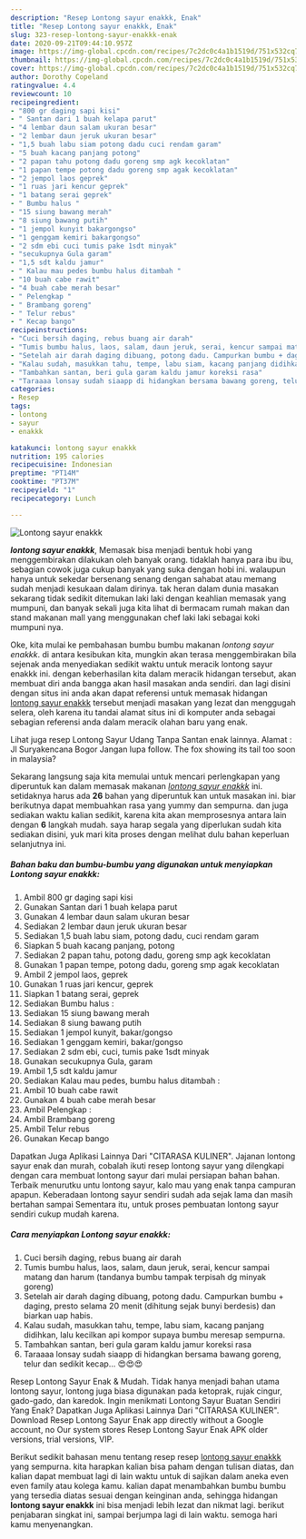 ```yaml
---
description: "Resep Lontong sayur enakkk, Enak"
title: "Resep Lontong sayur enakkk, Enak"
slug: 323-resep-lontong-sayur-enakkk-enak
date: 2020-09-21T09:44:10.957Z
image: https://img-global.cpcdn.com/recipes/7c2dc0c4a1b1519d/751x532cq70/lontong-sayur-enakkk-foto-resep-utama.jpg
thumbnail: https://img-global.cpcdn.com/recipes/7c2dc0c4a1b1519d/751x532cq70/lontong-sayur-enakkk-foto-resep-utama.jpg
cover: https://img-global.cpcdn.com/recipes/7c2dc0c4a1b1519d/751x532cq70/lontong-sayur-enakkk-foto-resep-utama.jpg
author: Dorothy Copeland
ratingvalue: 4.4
reviewcount: 10
recipeingredient:
- "800 gr daging sapi kisi"
- " Santan dari 1 buah kelapa parut"
- "4 lembar daun salam ukuran besar"
- "2 lembar daun jeruk ukuran besar"
- "1,5 buah labu siam potong dadu cuci rendam garam"
- "5 buah kacang panjang potong"
- "2 papan tahu potong dadu goreng smp agk kecoklatan"
- "1 papan tempe potong dadu goreng smp agak kecoklatan"
- "2 jempol laos geprek"
- "1 ruas jari kencur geprek"
- "1 batang serai geprek"
- " Bumbu halus "
- "15 siung bawang merah"
- "8 siung bawang putih"
- "1 jempol kunyit bakargongso"
- "1 genggam kemiri bakargongso"
- "2 sdm ebi cuci tumis pake 1sdt minyak"
- "secukupnya Gula garam"
- "1,5 sdt kaldu jamur"
- " Kalau mau pedes bumbu halus ditambah "
- "10 buah cabe rawit"
- "4 buah cabe merah besar"
- " Pelengkap "
- " Brambang goreng"
- " Telur rebus"
- " Kecap bango"
recipeinstructions:
- "Cuci bersih daging, rebus buang air darah"
- "Tumis bumbu halus, laos, salam, daun jeruk, serai, kencur sampai matang dan harum (tandanya bumbu tampak terpisah dg minyak goreng)"
- "Setelah air darah daging dibuang, potong dadu. Campurkan bumbu + daging, presto selama 20 menit (dihitung sejak bunyi berdesis) dan biarkan uap habis."
- "Kalau sudah, masukkan tahu, tempe, labu siam, kacang panjang didihkan, lalu kecilkan api kompor supaya bumbu meresap sempurna."
- "Tambahkan santan, beri gula garam kaldu jamur koreksi rasa"
- "Taraaaa lonsay sudah siaapp di hidangkan bersama bawang goreng, telur dan sedikit kecap... 😍😍😍"
categories:
- Resep
tags:
- lontong
- sayur
- enakkk

katakunci: lontong sayur enakkk 
nutrition: 195 calories
recipecuisine: Indonesian
preptime: "PT14M"
cooktime: "PT37M"
recipeyield: "1"
recipecategory: Lunch

---
```



![Lontong sayur enakkk](https://img-global.cpcdn.com/recipes/7c2dc0c4a1b1519d/751x532cq70/lontong-sayur-enakkk-foto-resep-utama.jpg)

<b><i>lontong sayur enakkk</i></b>, Memasak bisa menjadi bentuk hobi yang menggembirakan dilakukan oleh banyak orang. tidaklah hanya para ibu ibu, sebagian cowok juga cukup banyak yang suka dengan hobi ini. walaupun hanya untuk sekedar bersenang senang dengan sahabat atau memang sudah menjadi kesukaan dalam dirinya. tak heran dalam dunia masakan sekarang tidak sedikit ditemukan laki laki dengan keahlian memasak yang mumpuni, dan banyak sekali juga kita lihat di bermacam rumah makan dan stand makanan mall yang menggunakan chef laki laki sebagai koki mumpuni nya.

Oke, kita mulai ke pembahasan bumbu bumbu makanan <i>lontong sayur enakkk</i>. di antara kesibukan kita, mungkin akan terasa menggembirakan bila sejenak anda menyediakan sedikit waktu untuk meracik lontong sayur enakkk ini. dengan keberhasilan kita dalam meracik hidangan tersebut, akan membuat diri anda bangga akan hasil masakan anda sendiri. dan lagi disini dengan situs ini anda akan dapat referensi untuk memasak hidangan <u>lontong sayur enakkk</u> tersebut menjadi masakan yang lezat dan menggugah selera, oleh karena itu tandai alamat situs ini di komputer anda sebagai sebagian referensi anda dalam meracik olahan baru yang enak.

Lihat juga resep Lontong Sayur Udang Tanpa Santan enak lainnya. Alamat : Jl Suryakencana Bogor Jangan lupa follow. The fox showing its tail too soon in malaysia?


Sekarang langsung saja kita memulai untuk mencari perlengkapan yang diperuntuk kan dalam memasak makanan <u><i>lontong sayur enakkk</i></u> ini. setidaknya harus ada <b>26</b> bahan yang diperuntuk kan untuk masakan ini. biar berikutnya dapat membuahkan rasa yang yummy dan sempurna. dan juga sediakan waktu kalian sedikit, karena kita akan memprosesnya antara lain dengan <b>6</b> langkah mudah. saya harap segala yang diperlukan sudah kita sediakan disini, yuk mari kita proses dengan melihat dulu bahan keperluan selanjutnya ini.

<!--inarticleads1-->

##### Bahan baku dan bumbu-bumbu yang digunakan untuk menyiapkan Lontong sayur enakkk:

1. Ambil 800 gr daging sapi kisi
1. Gunakan  Santan dari 1 buah kelapa parut
1. Gunakan 4 lembar daun salam ukuran besar
1. Sediakan 2 lembar daun jeruk ukuran besar
1. Sediakan 1,5 buah labu siam, potong dadu, cuci rendam garam
1. Siapkan 5 buah kacang panjang, potong
1. Sediakan 2 papan tahu, potong dadu, goreng smp agk kecoklatan
1. Gunakan 1 papan tempe, potong dadu, goreng smp agak kecoklatan
1. Ambil 2 jempol laos, geprek
1. Gunakan 1 ruas jari kencur, geprek
1. Siapkan 1 batang serai, geprek
1. Sediakan  Bumbu halus :
1. Sediakan 15 siung bawang merah
1. Sediakan 8 siung bawang putih
1. Sediakan 1 jempol kunyit, bakar/gongso
1. Sediakan 1 genggam kemiri, bakar/gongso
1. Sediakan 2 sdm ebi, cuci, tumis pake 1sdt minyak
1. Gunakan secukupnya Gula, garam
1. Ambil 1,5 sdt kaldu jamur
1. Sediakan  Kalau mau pedes, bumbu halus ditambah :
1. Ambil 10 buah cabe rawit
1. Gunakan 4 buah cabe merah besar
1. Ambil  Pelengkap :
1. Ambil  Brambang goreng
1. Ambil  Telur rebus
1. Gunakan  Kecap bango


Dapatkan Juga Aplikasi Lainnya Dari &#34;CITARASA KULINER&#34;. Jajanan lontong sayur enak dan murah, cobalah ikuti resep lontong sayur yang dilengkapi dengan cara membuat lontong sayur dari mulai persiapan bahan bahan. Terbaik menurutku untu lontong sayur, kalo mau yang enak tanpa campuran apapun. Keberadaan lontong sayur sendiri sudah ada sejak lama dan masih bertahan sampai Sementara itu, untuk proses pembuatan lontong sayur sendiri cukup mudah karena. 

<!--inarticleads2-->

##### Cara menyiapkan Lontong sayur enakkk:

1. Cuci bersih daging, rebus buang air darah
1. Tumis bumbu halus, laos, salam, daun jeruk, serai, kencur sampai matang dan harum (tandanya bumbu tampak terpisah dg minyak goreng)
1. Setelah air darah daging dibuang, potong dadu. Campurkan bumbu + daging, presto selama 20 menit (dihitung sejak bunyi berdesis) dan biarkan uap habis.
1. Kalau sudah, masukkan tahu, tempe, labu siam, kacang panjang didihkan, lalu kecilkan api kompor supaya bumbu meresap sempurna.
1. Tambahkan santan, beri gula garam kaldu jamur koreksi rasa
1. Taraaaa lonsay sudah siaapp di hidangkan bersama bawang goreng, telur dan sedikit kecap... 😍😍😍


Resep Lontong Sayur Enak &amp; Mudah. Tidak hanya menjadi bahan utama lontong sayur, lontong juga biasa digunakan pada ketoprak, rujak cingur, gado-gado, dan karedok. Ingin menikmati Lontong Sayur Buatan Sendiri Yang Enak? Dapatkan Juga Aplikasi Lainnya Dari &#34;CITARASA KULINER&#34;. Download Resep Lontong Sayur Enak app directly without a Google account, no Our system stores Resep Lontong Sayur Enak APK older versions, trial versions, VIP. 

Berikut sedikit bahasan menu tentang resep resep <u>lontong sayur enakkk</u> yang sempurna. kita harapkan kalian bisa paham dengan tulisan diatas, dan kalian dapat membuat lagi di lain waktu untuk di sajikan dalam aneka even even family atau kolega kamu. kalian dapat menambahkan bumbu bumbu yang tersedia diatas sesuai dengan keinginan anda, sehingga hidangan <b>lontong sayur enakkk</b> ini bisa menjadi lebih lezat dan nikmat lagi. berikut penjabaran singkat ini, sampai berjumpa lagi di lain waktu. semoga hari kamu menyenangkan.
